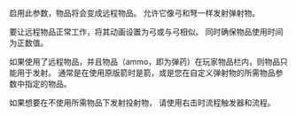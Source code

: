 启用此参数，物品将会变成远程物品。 允许它像弓和弩一样发射弹射物。

要让远程物品正常工作，将其动画设置为弓或与弓相似。 同时确保物品使用时间为正数值。

如果使用了远程物品，并且物品（ammo，即为弹药）在玩家物品栏内，则物品只能用于发射。 通常是在使用原版箭时是箭，或是您在自定义弹射物的所需物品参数中指定的物品。

如果想要在不使用所需物品下发射投射物， 请使用右击时流程触发器和流程。